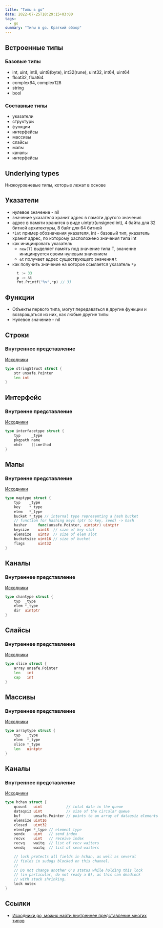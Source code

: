 ```yaml
---
title: "Типы в go"
date: 2022-07-25T10:29:15+03:00
tags:
  - go 
summary: "Типы в go. Краткий обзор"
---
```


## Встроенные типы 

### Базовые типы
- int, uint, int8, uint8(byte), int32(rune), uint32, int64, uint64
- float32, float64
- complex64, complex128
- string
- bool

### Составные типы
- указатели
- структуры
- функции
- интерфейсы 
- массивы
- слайсы
- мапы
- каналы
- интерфейсы

## Underlying types 
Низкоуровневые типы, которые лежат в основе 

## Указатели 
- нулевое значение - nil
- значение указателя хранит адрес в памяти другого значения
- адрес в памяти хранится в виде uintptr(unsigned int), 4 байта для 32 битной архитектуры, 8 байт для 64 битной
- `*int` пример обозначения указателя, int - базовый тип, указатель хранит адрес, по которому расположено значения типа int
- как инициировать указатель
  - `new(T)` выделяет память под значение типа T, значение инициируется своим нулевым значением
  - `&t` получает адрес существующего значения t
- как получить значение на которое ссылается указатель `*p`
  ```go
    t := 33 
    p := &t
    fmt.Printf("%v",*p) // 33
  ```
## Функции
- Объекты первого типа, могут передаваться в другие функции и возвращаться из них, как любые другие типы
- Нулевое значение - nil

## Строки 
### Внутреннее представление 
[Исходники](https://github.com/golang/go/blob/release-branch.go1.17/src/runtime/string.go#L229)
```go
type stringStruct struct {
	str unsafe.Pointer
	len int
}
```

## Интерфейс 
### Внутренне представление 
[Исходники](https://github.com/golang/go/blob/release-branch.go1.17/src/runtime/type.go#L366)
```go
type interfacetype struct {
	typ     _type
	pkgpath name
	mhdr    []imethod
}
```

## Мапы 
### Внутренне представление 
[Исходники](https://github.com/golang/go/blob/release-branch.go1.17/src/runtime/type.go#L372)
```go
type maptype struct {
	typ    _type
	key    *_type
	elem   *_type
	bucket *_type // internal type representing a hash bucket
	// function for hashing keys (ptr to key, seed) -> hash
	hasher     func(unsafe.Pointer, uintptr) uintptr
	keysize    uint8  // size of key slot
	elemsize   uint8  // size of elem slot
	bucketsize uint16 // size of bucket
	flags      uint32
}
```

## Каналы 
### Внутреннеe представление 
[Исходники](https://github.com/golang/go/blob/release-branch.go1.17/src/runtime/type.go#L410)
```go
type chantype struct {
	typ  _type
	elem *_type
	dir  uintptr
}
```

## Слайсы
### Внутреннеe представление 
[Исходники](https://github.com/golang/go/blob/release-branch.go1.17/src/runtime/slice.go#L13)
```go
type slice struct {
	array unsafe.Pointer
	len   int
	cap   int
}
```

## Массивы
### Внутреннеe представление 
[Исходники](https://github.com/golang/go/blob/release-branch.go1.17/src/runtime/type.go#L403)
```go
type arraytype struct {
	typ   _type
	elem  *_type
	slice *_type
	len   uintptr
}
```

## Каналы
### Внутреннеe представление 
[Исходники](https://github.com/golang/go/blob/release-branch.go1.17/src/runtime/chan.go#L32)
```go
type hchan struct {
	qcount   uint           // total data in the queue
	dataqsiz uint           // size of the circular queue
	buf      unsafe.Pointer // points to an array of dataqsiz elements
	elemsize uint16
	closed   uint32
	elemtype *_type // element type
	sendx    uint   // send index
	recvx    uint   // receive index
	recvq    waitq  // list of recv waiters
	sendq    waitq  // list of send waiters

	// lock protects all fields in hchan, as well as several
	// fields in sudogs blocked on this channel.
	//
	// Do not change another G's status while holding this lock
	// (in particular, do not ready a G), as this can deadlock
	// with stack shrinking.
	lock mutex
}
```


## Ссылки 
- [Исходники go, можно найти внутреннее представление многих типов](https://github.com/golang/go/blob/release-branch.go1.17/src/runtime/type.go#L631)
